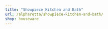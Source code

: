 ```yaml
---
title: "Showpiece Kitchen and Bath"
url: /alpharetta/showpiece-kitchen-and-bath/
shop: houseware
---
```

